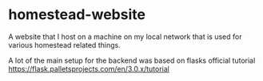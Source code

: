 # homestead-website
A website that I host on a machine on my local network that is used for various homestead related things.

A lot of the main setup for the backend was based on flasks official tutorial https://flask.palletsprojects.com/en/3.0.x/tutorial